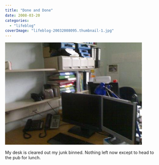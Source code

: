 ```yaml
---
title: "Done and Done"
date: 2008-03-20
categories: 
  - "lifeblog"
coverImage: "lifeblog-20032008095.thumbnail-1.jpg"
---
```


[![Thu 20/03/2008 12:07 20032008095](images/lifeblog-20032008095.thumbnail.jpg)](http://www.davelodwig.co.uk/wp-content/uploads/lifeblog-20032008095.jpg)

My desk is cleared out my junk binned. Nothing left now except to head to the pub for lunch.
